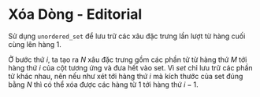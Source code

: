 # Xóa Dòng - Editorial

Sử dụng `unordered_set` để lưu trữ các xâu đặc trưng lần lượt từ hàng cuối cùng lên hàng $1$.

Ở bước thứ $i,$ ta tạo ra $N$ xâu đặc trưng gồm các phần tử từ hàng thứ $M$ tới hàng thứ $i$ của cột tương ứng và đưa hết vào set. Vì $set$ chỉ lưu trữ các phần tử khác nhau, nên nếu như xét tới hàng thứ $i$ mà kích thước của set đúng bằng $N$ thì có thể xóa được các hàng từ $1$ tới hàng thứ $i - 1$.